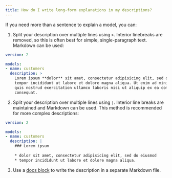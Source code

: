 ```yaml
---
title: How do I write long-form explanations in my descriptions?
---
```

If you need more than a sentence to explain a model, you can:
1. Split your description over multiple lines using `>`. Interior linebreaks are removed, so this is often best for simple, single-paragraph text. Markdown can be used:
```yml
version: 2

models:
- name: customers
  description: >
    Lorem ipsum **dolor** sit amet, consectetur adipisicing elit, sed do eiusmod
    tempor incididunt ut labore et dolore magna aliqua. Ut enim ad minim veniam,
    quis nostrud exercitation ullamco laboris nisi ut aliquip ex ea commodo
    consequat.
```

2. Split your description over multiple lines using `|`. Interior line breaks are maintained and Markdown can be used. This method is recommended for more complex descriptions:
```yml
version: 2

models:
- name: customers
  description: |
    ### Lorem ipsum
    
    * dolor sit amet, consectetur adipisicing elit, sed do eiusmod
    * tempor incididunt ut labore et dolore magna aliqua.
```

3. Use a [docs block](/documentation#using-docs-blocks) to write the description in a separate Markdown file.
